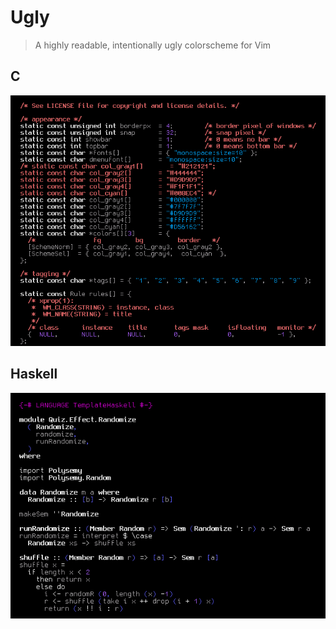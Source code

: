 # Ugly
> A highly readable, intentionally ugly colorscheme for Vim

## C
![Ugly colorscheme C screenshot](./images/c.png)

## Haskell
![Ugly colorscheme Haskell screenshot](./images/haskell.png)
